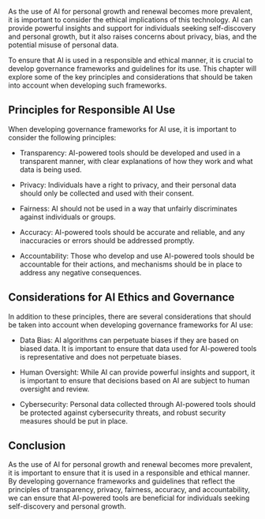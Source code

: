 

As the use of AI for personal growth and renewal becomes more prevalent, it is important to consider the ethical implications of this technology. AI can provide powerful insights and support for individuals seeking self-discovery and personal growth, but it also raises concerns about privacy, bias, and the potential misuse of personal data.

To ensure that AI is used in a responsible and ethical manner, it is crucial to develop governance frameworks and guidelines for its use. This chapter will explore some of the key principles and considerations that should be taken into account when developing such frameworks.

Principles for Responsible AI Use
---------------------------------

When developing governance frameworks for AI use, it is important to consider the following principles:

* Transparency: AI-powered tools should be developed and used in a transparent manner, with clear explanations of how they work and what data is being used.

* Privacy: Individuals have a right to privacy, and their personal data should only be collected and used with their consent.

* Fairness: AI should not be used in a way that unfairly discriminates against individuals or groups.

* Accuracy: AI-powered tools should be accurate and reliable, and any inaccuracies or errors should be addressed promptly.

* Accountability: Those who develop and use AI-powered tools should be accountable for their actions, and mechanisms should be in place to address any negative consequences.

Considerations for AI Ethics and Governance
-------------------------------------------

In addition to these principles, there are several considerations that should be taken into account when developing governance frameworks for AI use:

* Data Bias: AI algorithms can perpetuate biases if they are based on biased data. It is important to ensure that data used for AI-powered tools is representative and does not perpetuate biases.

* Human Oversight: While AI can provide powerful insights and support, it is important to ensure that decisions based on AI are subject to human oversight and review.

* Cybersecurity: Personal data collected through AI-powered tools should be protected against cybersecurity threats, and robust security measures should be put in place.

Conclusion
----------

As the use of AI for personal growth and renewal becomes more prevalent, it is important to ensure that it is used in a responsible and ethical manner. By developing governance frameworks and guidelines that reflect the principles of transparency, privacy, fairness, accuracy, and accountability, we can ensure that AI-powered tools are beneficial for individuals seeking self-discovery and personal growth.
